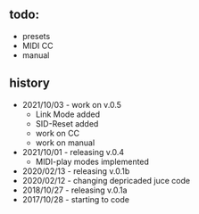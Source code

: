 todo:
-----
- presets
- MIDI CC
- manual

history
-------
- 2021/10/03 - work on v.0.5
  - Link Mode added
  - SID-Reset added
  - work on CC
  - work on manual
- 2021/10/01 - releasing v.0.4
  - MIDI-play modes implemented
- 2020/02/13 - releasing v.0.1b
- 2020/02/12 - changing depricaded juce code
- 2018/10/27 - releasing v.0.1a
- 2017/10/28 - starting to code